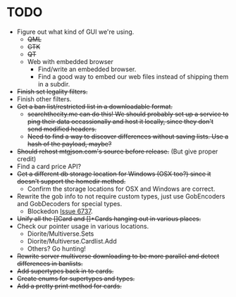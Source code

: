 TODO
====

* Figure out what kind of GUI we're using.
	* ~~QML~~
	* ~~GTK~~
	* ~~QT~~
	* Web with embedded browser
	    * Find/write an embedded browser.
		* Find a good way to embed our web files instead of shipping them in a subdir.
* ~~Finish set legality filters.~~
* Finish other filters.
* ~~Get a ban list/restricted list in a downloadable format.~~
    * ~~searchthecity.me can do this! We should probably set up a service to ping their data occassionally and host it locally, since they don't send modified headers.~~
	* ~~Need to find a way to discover differences without saving lists. Use a hash of the payload, maybe?~~
* ~~Should rehost mtgjson.com's source before release.~~ (But give proper credit)
* Find a card price API?
* ~~Get a different db storage location for Windows (OSX too?) since it doesn't support the homedir method.~~
    * Confirm the storage locations for OSX and Windows are correct.
* Rewrite the gob info to not require custom types, just use GobEncoders and GobDecoders for special types.
    * Blockedon [Issue 6737](https://code.google.com/p/go/issues/detail?id=6737).
* ~~Unify all the []Card and []*Cards hanging out in various places.~~
* Check our pointer usage in various locations.
    * Diorite/Multiverse.Sets
	* Diorite/Multiverse.Cardlist.Add
	* Others? Go hunting!
* ~~Rewrite server multiverse downloading to be more parallel and detect differences in banlists.~~
* ~~Add supertypes back in to cards.~~
* ~~Create enums for supertypes and types.~~
* ~~Add a pretty print method for cards.~~
